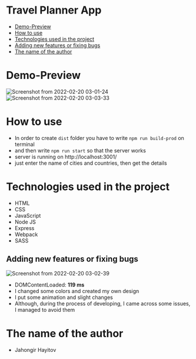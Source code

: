 # Travel Planner App

- [Demo-Preview](#demo-preview)
- [How to use](#how-to-use)
- [Technologies used in the project](#technologies-used-in-the-project)
- [Adding new features or fixing bugs](#adding-new-features-or-fixing-bugs)
- [The name of the author](#the-name-of-the-author)

# Demo-Preview

![Screenshot from 2022-02-20 03-01-24](https://user-images.githubusercontent.com/66916141/154820606-27d66b5b-7084-4319-8400-a95c0ef9a740.png)
![Screenshot from 2022-02-20 03-03-33](https://user-images.githubusercontent.com/66916141/154820607-66830b1f-99ee-4636-9bb3-b41eaf4ee65e.png)


# How to use
* In order to create `dist` folder you have to write `npm run build-prod` on terminal
* and then write `npm run start` so that the server works
* server is running on http://localhost:3001/
* just enter the name of cities and countries, then get the details  

# Technologies used in the project
* HTML
* CSS
* JavaScript
* Node JS
* Express
* Webpack
* SASS

## Adding new features or fixing bugs
![Screenshot from 2022-02-20 03-02-39](https://user-images.githubusercontent.com/66916141/154820619-5def8624-274d-438b-8338-b93d2242c685.png)

* DOMContentLoaded: **119 ms**
* I changed some colors and created my own design
* I put some animation and slight changes
* Although, during the process of developing, I came across some issues, I managed to avoid them 

# The name of the author
* Jahongir Hayitov
